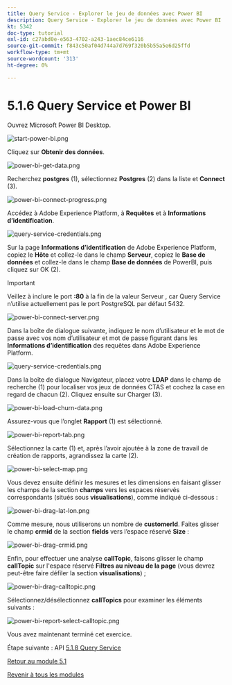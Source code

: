 ```yaml
---
title: Query Service - Explorer le jeu de données avec Power BI
description: Query Service - Explorer le jeu de données avec Power BI
kt: 5342
doc-type: tutorial
exl-id: c27abd0e-e563-4702-a243-1aec84ce6116
source-git-commit: f843c50af04d744a7d769f320b5b55a5e6d25ffd
workflow-type: tm+mt
source-wordcount: '313'
ht-degree: 0%

---
```


# 5.1.6 Query Service et Power BI

Ouvrez Microsoft Power BI Desktop.

![start-power-bi.png](./images/startpowerbi.png)

Cliquez sur **Obtenir des données**.

![power-bi-get-data.png](./images/powerbigetdata.png)

Recherchez **postgres** (1), sélectionnez **Postgres** (2) dans la liste et **Connect** (3).

![power-bi-connect-progress.png](./images/powerbiconnectprogress.png)

Accédez à Adobe Experience Platform, à **Requêtes** et à **Informations d’identification**.

![query-service-credentials.png](./images/queryservicecredentials.png)

Sur la page **Informations d’identification** de Adobe Experience Platform, copiez le **Hôte** et collez-le dans le champ **Serveur**, copiez le **Base de données** et collez-le dans le champ **Base de données** de PowerBI, puis cliquez sur OK (2).

>[!IMPORTANT]
>
>Veillez à inclure le port **:80** à la fin de la valeur Serveur , car Query Service n’utilise actuellement pas le port PostgreSQL par défaut 5432.

![power-bi-connect-server.png](./images/powerbiconnectserver.png)

Dans la boîte de dialogue suivante, indiquez le nom d’utilisateur et le mot de passe avec vos nom d’utilisateur et mot de passe figurant dans les **Informations d’identification** des requêtes dans Adobe Experience Platform.

![query-service-credentials.png](./images/queryservicecredentials.png)

Dans la boîte de dialogue Navigateur, placez votre **LDAP** dans le champ de recherche (1) pour localiser vos jeux de données CTAS et cochez la case en regard de chacun (2). Cliquez ensuite sur Charger (3).

![power-bi-load-churn-data.png](./images/powerbiloadchurndata.png)

Assurez-vous que l’onglet **Rapport** (1) est sélectionné.

![power-bi-report-tab.png](./images/powerbireporttab.png)

Sélectionnez la carte (1) et, après l’avoir ajoutée à la zone de travail de création de rapports, agrandissez la carte (2).

![power-bi-select-map.png](./images/powerbiselectmap.png)

Vous devez ensuite définir les mesures et les dimensions en faisant glisser les champs de la section **champs** vers les espaces réservés correspondants (situés sous **visualisations**), comme indiqué ci-dessous :

![power-bi-drag-lat-lon.png](./images/powerbidraglatlon.png)

Comme mesure, nous utiliserons un nombre de **customerId**. Faites glisser le champ **crmid** de la section **fields** vers l’espace réservé **Size** :

![power-bi-drag-crmid.png](./images/powerbidragcrmid.png)

Enfin, pour effectuer une analyse **callTopic**, faisons glisser le champ **callTopic** sur l&#39;espace réservé **Filtres au niveau de la page** (vous devrez peut-être faire défiler la section **visualisations**) ;

![power-bi-drag-calltopic.png](./images/powerbidragcalltopic.png)

Sélectionnez/désélectionnez **callTopics** pour examiner les éléments suivants :

![power-bi-report-select-calltopic.png](./images/powerbireportselectcalltopic.png)

Vous avez maintenant terminé cet exercice.

Étape suivante : API [5.1.8 Query Service](./ex8.md)

[Retour au module 5.1](./query-service.md)

[Revenir à tous les modules](../../../overview.md)
